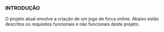 ### INTRODUÇÃO

O projeto atual envolve a criação de um jogo de forca online. Abaixo estão descritos os requisitos funcionais e não funcionais deste projeto.